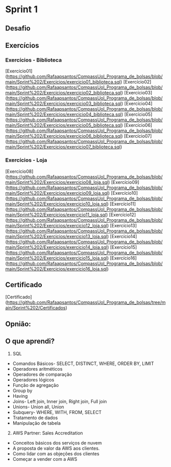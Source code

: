 # Sprint 1
## Desafio


## Exercícios 
### Exercícios - Biblioteca 
[Exercício01] (https://github.com/Rafaapsantos/CompassUol_Programa_de_bolsas/blob/main/Sprint%202/Exercicios/exercicio01_biblioteca.sql)
[Exercício02] (https://github.com/Rafaapsantos/CompassUol_Programa_de_bolsas/blob/main/Sprint%202/Exercicios/exercicio02_biblioteca.sql)
[Exercício03] (https://github.com/Rafaapsantos/CompassUol_Programa_de_bolsas/blob/main/Sprint%202/Exercicios/exercicio03_biblioteca.sql)
[Exercício04] (https://github.com/Rafaapsantos/CompassUol_Programa_de_bolsas/blob/main/Sprint%202/Exercicios/exercicio04_biblioteca.sql)
[Exercício05] (https://github.com/Rafaapsantos/CompassUol_Programa_de_bolsas/blob/main/Sprint%202/Exercicios/exercicio05_biblioteca.sql)
[Exercício06] (https://github.com/Rafaapsantos/CompassUol_Programa_de_bolsas/blob/main/Sprint%202/Exercicios/exercicio06_biblioteca.sql)
[Exercício07] (https://github.com/Rafaapsantos/CompassUol_Programa_de_bolsas/blob/main/Sprint%202/Exercicios/exercicio07_biblioteca.sql)

### Exercícios - Loja
[Exercício08] (https://github.com/Rafaapsantos/CompassUol_Programa_de_bolsas/blob/main/Sprint%202/Exercicios/exercicio08_loja.sql)
[Exercício09] (https://github.com/Rafaapsantos/CompassUol_Programa_de_bolsas/blob/main/Sprint%202/Exercicios/exercicio09_loja.sql)
[Exercício10] (https://github.com/Rafaapsantos/CompassUol_Programa_de_bolsas/blob/main/Sprint%202/Exercicios/exercicio10_loja.sql)
[Exercício11] (https://github.com/Rafaapsantos/CompassUol_Programa_de_bolsas/blob/main/Sprint%202/Exercicios/exercicio11_loja.sql)
[Exercício12] (https://github.com/Rafaapsantos/CompassUol_Programa_de_bolsas/blob/main/Sprint%202/Exercicios/exercicio12_loja.sql)
[Exercício13] (https://github.com/Rafaapsantos/CompassUol_Programa_de_bolsas/blob/main/Sprint%202/Exercicios/exercicio13_loja.sql)
[Exercício14] (https://github.com/Rafaapsantos/CompassUol_Programa_de_bolsas/blob/main/Sprint%202/Exercicios/exercicio14_loja.sql)
[Exercício15] (https://github.com/Rafaapsantos/CompassUol_Programa_de_bolsas/blob/main/Sprint%202/Exercicios/exercicio15_loja.sql)
[Exercício16] (https://github.com/Rafaapsantos/CompassUol_Programa_de_bolsas/blob/main/Sprint%202/Exercicios/exercicio16_loja.sql)

## Certificado 
[Certificado] (https://github.com/Rafaapsantos/CompassUol_Programa_de_bolsas/tree/main/Sprint%202/Certificados)

## Opnião:


## O que aprendi?
1. SQL
* Comandos Básicos- SELECT, DISTINCT, WHERE, ORDER BY, LIMIT 
* Operadores aritméticos
* Operadores de comparação
* Operadores lógicos
* Função de agregação
* Group by 
* Having
* Joins- Left join, Inner join, Right join, Full join
* Unions- Union all, Union 
* Subquery- WHERE, WITH, FROM, SELECT
* Tratamento de dados
* Manipulação de tabela

2. AWS Partner: Sales Accreditation
* Conceitos básicos dos serviços de nuvem
* A proposta de valor da AWS aos clientes.
* Como lidar com as objeções dos clientes
* Começar a vender com a AWS
